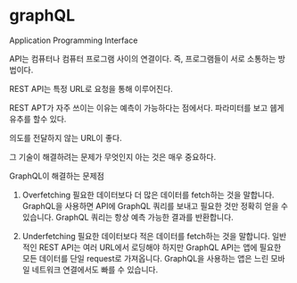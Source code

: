 # graphQL

Application Programming Interface

API는 컴퓨터나 컴퓨터 프로그램 사이의 연결이다. 즉, 프로그램들이 서로 소통하는 방법이다.

REST API는 특정 URL로 요청을 통해 이루어진다.

REST APT가 자주 쓰이는 이유는 예측이 가능하다는 점에서다. 파라미터를 보고 쉡게 유추를 할수 있다.

의도를 전달하지 않는 URL이 좋다.

그 기술이 해결하려는 문제가 무엇인지 아는 것은 매우 중요하다.

GraphQL이 해결하는 문제점

1. Overfetching
필요한 데이터보다 더 많은 데이터를 fetch하는 것을 말합니다. GraphQL을 사용하면 API에 GraphQL 쿼리를 보내고 필요한 것만 정확히 얻을 수 있습니다. GraphQL 쿼리는 항상 예측 가능한 결과를 반환합니다.

2. Underfetching
필요한 데이터보다 적은 데이터를 fetch하는 것을 말합니다. 일반적인 REST API는 여러 URL에서 로딩해야 하지만 GraphQL API는 앱에 필요한 모든 데이터를 단일 request로 가져옵니다. GraphQL을 사용하는 앱은 느린 모바일 네트워크 연결에서도 빠를 수 있습니다.